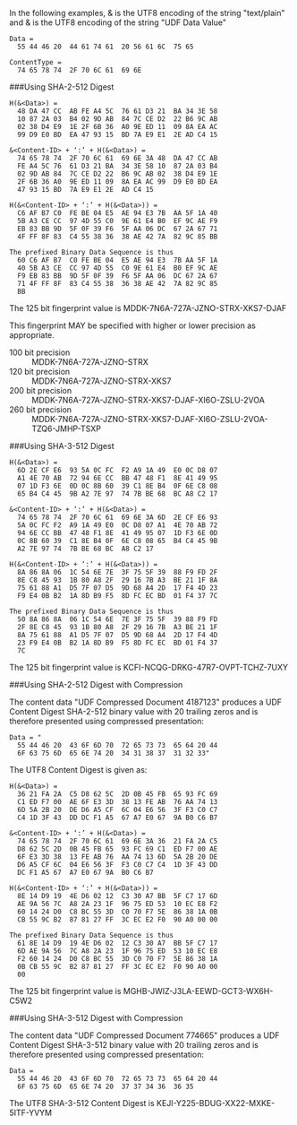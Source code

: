 
In the following examples, &<Content-ID> is the UTF8 encoding of the string 
"text/plain" and &<Data> is the UTF8 encoding of the string "UDF Data Value"

~~~~
Data = 
  55 44 46 20  44 61 74 61  20 56 61 6C  75 65

ContentType = 
  74 65 78 74  2F 70 6C 61  69 6E
~~~~

###Using SHA-2-512 Digest


~~~~
H(&<Data>) = 
  48 DA 47 CC  AB FE A4 5C  76 61 D3 21  BA 34 3E 58
  10 87 2A 03  B4 02 9D AB  84 7C CE D2  22 B6 9C AB
  02 38 D4 E9  1E 2F 6B 36  A0 9E ED 11  09 8A EA AC
  99 D9 E0 BD  EA 47 93 15  BD 7A E9 E1  2E AD C4 15

&<Content-ID> + ‘:’ + H(&<Data>) =  
  74 65 78 74  2F 70 6C 61  69 6E 3A 48  DA 47 CC AB
  FE A4 5C 76  61 D3 21 BA  34 3E 58 10  87 2A 03 B4
  02 9D AB 84  7C CE D2 22  B6 9C AB 02  38 D4 E9 1E
  2F 6B 36 A0  9E ED 11 09  8A EA AC 99  D9 E0 BD EA
  47 93 15 BD  7A E9 E1 2E  AD C4 15

H(&<Content-ID> + ‘:’ + H(&<Data>)) =  
  C6 AF B7 C0  FE BE 04 E5  AE 94 E3 7B  AA 5F 1A 40
  5B A3 CE CC  97 4D 55 C0  9E 61 E4 B0  EF 9C AE F9
  EB 83 BB 9D  5F 0F 39 F6  5F AA 06 DC  67 2A 67 71
  4F FF 8F 83  C4 55 38 36  38 AE 42 7A  82 9C 85 BB

The prefixed Binary Data Sequence is thus
  60 C6 AF B7  C0 FE BE 04  E5 AE 94 E3  7B AA 5F 1A
  40 5B A3 CE  CC 97 4D 55  C0 9E 61 E4  B0 EF 9C AE
  F9 EB 83 BB  9D 5F 0F 39  F6 5F AA 06  DC 67 2A 67
  71 4F FF 8F  83 C4 55 38  36 38 AE 42  7A 82 9C 85
  BB
~~~~

The 125 bit fingerprint value is MDDK-7N6A-727A-JZNO-STRX-XKS7-DJAF


This fingerprint MAY be specified with higher or lower precision as appropriate.

<dl>
<dt>100 bit precision
<dd>MDDK-7N6A-727A-JZNO-STRX
<dt>120 bit precision
<dd>MDDK-7N6A-727A-JZNO-STRX-XKS7
<dt>200 bit precision
<dd>MDDK-7N6A-727A-JZNO-STRX-XKS7-DJAF-XI6O-ZSLU-2VOA
<dt>260 bit precision
<dd>MDDK-7N6A-727A-JZNO-STRX-XKS7-DJAF-XI6O-ZSLU-2VOA-TZQ6-JMHP-TSXP
</dl>

###Using SHA-3-512 Digest


~~~~
H(&<Data>) = 
  6D 2E CF E6  93 5A 0C FC  F2 A9 1A 49  E0 0C D8 07
  A1 4E 70 AB  72 94 6E CC  BB 47 48 F1  8E 41 49 95
  07 1D F3 6E  0D 0C 8B 60  39 C1 8E B4  0F 6E C8 08
  65 B4 C4 45  9B A2 7E 97  74 7B BE 68  BC A8 C2 17

&<Content-ID> + ‘:’ + H(&<Data>) =  
  74 65 78 74  2F 70 6C 61  69 6E 3A 6D  2E CF E6 93
  5A 0C FC F2  A9 1A 49 E0  0C D8 07 A1  4E 70 AB 72
  94 6E CC BB  47 48 F1 8E  41 49 95 07  1D F3 6E 0D
  0C 8B 60 39  C1 8E B4 0F  6E C8 08 65  B4 C4 45 9B
  A2 7E 97 74  7B BE 68 BC  A8 C2 17

H(&<Content-ID> + ‘:’ + H(&<Data>)) =  
  8A 86 8A 06  1C 54 6E 7E  3F 75 5F 39  88 F9 FD 2F
  8E C8 45 93  1B 80 A8 2F  29 16 7B A3  BE 21 1F 8A
  75 61 88 A1  D5 7F 07 D5  9D 68 A4 2D  17 F4 4D 23
  F9 E4 0B B2  1A 8D B9 F5  8D FC EC BD  01 F4 37 7C

The prefixed Binary Data Sequence is thus
  50 8A 86 8A  06 1C 54 6E  7E 3F 75 5F  39 88 F9 FD
  2F 8E C8 45  93 1B 80 A8  2F 29 16 7B  A3 BE 21 1F
  8A 75 61 88  A1 D5 7F 07  D5 9D 68 A4  2D 17 F4 4D
  23 F9 E4 0B  B2 1A 8D B9  F5 8D FC EC  BD 01 F4 37
  7C
~~~~

The 125 bit fingerprint value is KCFI-NCQG-DRKG-47R7-OVPT-TCHZ-7UXY


###Using SHA-2-512 Digest with Compression 

The content data "UDF Compressed Document 4187123" produces a UDF Content Digest SHA-2-512 binary value 
with 20 trailing zeros and is therefore presented using compressed presentation:

~~~~
Data = "
  55 44 46 20  43 6F 6D 70  72 65 73 73  65 64 20 44
  6F 63 75 6D  65 6E 74 20  34 31 38 37  31 32 33"
~~~~

The UTF8 Content Digest is given as:


~~~~
H(&<Data>) = 
  36 21 FA 2A  C5 D8 62 5C  2D 0B 45 FB  65 93 FC 69
  C1 ED F7 00  AE 6F E3 3D  38 13 FE AB  76 AA 74 13
  6D 5A 2B 20  DE D6 A5 CF  6C 04 E6 56  3F F3 C0 C7
  C4 1D 3F 43  DD DC F1 A5  67 A7 E0 67  9A B0 C6 B7

&<Content-ID> + ‘:’ + H(&<Data>) =  
  74 65 78 74  2F 70 6C 61  69 6E 3A 36  21 FA 2A C5
  D8 62 5C 2D  0B 45 FB 65  93 FC 69 C1  ED F7 00 AE
  6F E3 3D 38  13 FE AB 76  AA 74 13 6D  5A 2B 20 DE
  D6 A5 CF 6C  04 E6 56 3F  F3 C0 C7 C4  1D 3F 43 DD
  DC F1 A5 67  A7 E0 67 9A  B0 C6 B7

H(&<Content-ID> + ‘:’ + H(&<Data>)) =  
  8E 14 D9 19  4E D6 02 12  C3 30 A7 BB  5F C7 17 6D
  AE 9A 56 7C  A8 2A 23 1F  96 75 ED 53  10 EC E8 F2
  60 14 24 D0  C8 BC 55 3D  C0 70 F7 5E  86 38 1A 0B
  CB 55 9C B2  87 81 27 FF  3C EC E2 F0  90 A0 00 00

The prefixed Binary Data Sequence is thus
  61 8E 14 D9  19 4E D6 02  12 C3 30 A7  BB 5F C7 17
  6D AE 9A 56  7C A8 2A 23  1F 96 75 ED  53 10 EC E8
  F2 60 14 24  D0 C8 BC 55  3D C0 70 F7  5E 86 38 1A
  0B CB 55 9C  B2 87 81 27  FF 3C EC E2  F0 90 A0 00
  00
~~~~

The 125 bit fingerprint value is MGHB-JWIZ-J3LA-EEWD-GCT3-WX6H-C5W2


###Using SHA-3-512 Digest with Compression 

The content data "UDF Compressed Document 774665" produces a UDF Content Digest SHA-3-512 binary value 
with 20 trailing zeros and is therefore presented using compressed presentation:

~~~~
Data = 
  55 44 46 20  43 6F 6D 70  72 65 73 73  65 64 20 44
  6F 63 75 6D  65 6E 74 20  37 37 34 36  36 35
~~~~

The UTF8 SHA-3-512 Content Digest is
KEJI-Y225-BDUG-XX22-MXKE-5ITF-YVYM

